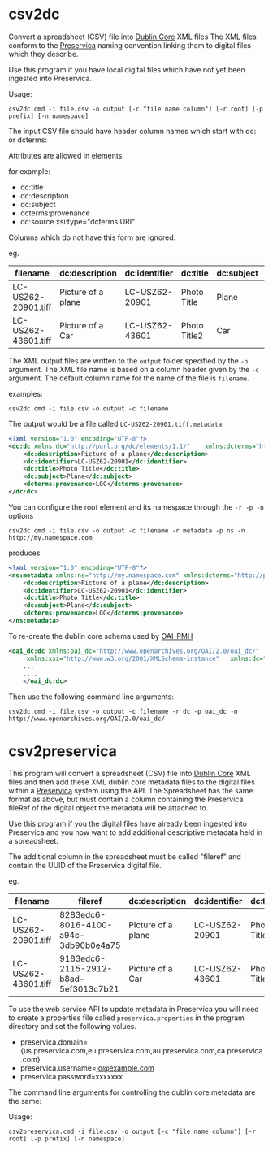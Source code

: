 # csv2dc
Convert a spreadsheet (CSV) file into [Dublin Core](http://dublincore.org/) XML files
The XML files conform to the [Preservica](http://preservica.com/) naming convention linking them to digital files which they describe.

Use this program if you have local digital files which have not yet been ingested into Preservica.


Usage:

`csv2dc.cmd -i file.csv -o output [-c "file name column"] [-r root] [-p prefix] [-n namespace]`

The input CSV file should have header column names which start with dc: or dcterms:

Attributes are allowed in elements.


for example:

- dc:title
- dc:description
- dc:subject
- dcterms:provenance
- dc:source xsi:type="dcterms:URI"

Columns which do not have this form are ignored.

eg.

filename | dc:description | dc:identifier | dc:title | dc:subject | dcterms:provenance 
-------- | -------------  | ------------- | -------- | ----------- | -----------
LC-USZ62-20901.tiff | Picture of a plane | LC-USZ62-20901 | Photo Title | Plane | LOC
LC-USZ62-43601.tiff | Picture of a Car | LC-USZ62-43601 | Photo Title2 | Car | LOC


The XML output files are written to the `output` folder specified by the `-o` argument. The XML file name is based on a column header given by the `-c` argument. The default column name for the name of the file is `filename`.

examples:

`csv2dc.cmd -i file.csv -o output -c filename`

The output would be a file called `LC-USZ62-20901.tiff.metadata`

```xml
<?xml version="1.0" encoding="UTF-8"?>
<dc:dc xmlns:dc="http://purl.org/dc/elements/1.1/"    xmlns:dcterms="http://purl.org/dc/terms/" xmlns:xsi="http://www.w3.org/2001/XMLSchema-instance">
	<dc:description>Picture of a plane</dc:description>
	<dc:identifier>LC-USZ62-20901</dc:identifier>
	<dc:title>Photo Title</dc:title>
	<dc:subject>Plane</dc:subject>
	<dcterms:provenance>LOC</dcterms:provenance>
</dc:dc>
```

You can configure the root element and its namespace through the `-r -p -n` options

`csv2dc.cmd -i file.csv -o output -c filename -r metadata -p ns -n http://my.namespace.com`

produces

```xml
<?xml version="1.0" encoding="UTF-8"?>
<ns:metadata xmlns:ns="http://my.namespace.com" xmlns:dcterms="http://purl.org/dc/terms/" xmlns:xsi="http://www.w3.org/2001/XMLSchema-instance" xmlns:dc="http://purl.org/dc/elements/1.1/">
	<dc:description>Picture of a plane</dc:description>
	<dc:identifier>LC-USZ62-20901</dc:identifier>
	<dc:title>Photo Title</dc:title>
	<dc:subject>Plane</dc:subject>
	<dcterms:provenance>LOC</dcterms:provenance>
</ns:metadata>
```
To re-create the dublin core schema used by [OAI-PMH](https://www.openarchives.org/OAI/openarchivesprotocol.html)

```xml
<oai_dc:dc xmlns:oai_dc="http://www.openarchives.org/OAI/2.0/oai_dc/" 
	 xmlns:xsi="http://www.w3.org/2001/XMLSchema-instance"   xmlns:dc="http://purl.org/dc/elements/1.1/"  >
	...
	....
	</oai_dc:dc>
```

Then use the following command line arguments:

`csv2dc.cmd -i file.csv -o output -c filename -r dc -p oai_dc -n http://www.openarchives.org/OAI/2.0/oai_dc/`


# csv2preservica

This program will convert a spreadsheet (CSV) file into [Dublin Core](http://dublincore.org/) XML files
and then add these XML dublin core metadata files to the digital files within a [Preservica](http://preservica.com/) system using the API.
The Spreadsheet has the same format as above, but must contain a column containing the Preservica fileRef of the digital object 
the metadata will be attached to.

Use this program if you the digital files have already been ingested into Preservica and you now want to 
add additional descriptive metadata held in a spreadsheet.

The additional column in the spreadsheet must be called "fileref" and contain the UUID of the Preservica digital file.

eg.

filename            | fileref  |  dc:description | dc:identifier | dc:title | dc:subject | dcterms:provenance 
--------            | -------- | -------------  | ------------- | -------- | ----------- | -----------
LC-USZ62-20901.tiff | 8283edc6-8016-4100-a94c-3db90b0e4a75         | Picture of a plane | LC-USZ62-20901 | Photo Title | Plane | LOC
LC-USZ62-43601.tiff | 9183edc6-2115-2912-b8ad-5ef3013c7b21         | Picture of a Car | LC-USZ62-43601 | Photo Title2 | Car | LOC


To use the web service API to update metadata in Preservica you will need to create 
a properties file called `preservica.properties` in the program directory
and set the following values.

* preservica.domain={us.preservica.com,eu.preservica.com,au.preservica.com,ca.preservica.com}
* preservica.username=jo@example.com
* preservica.password=xxxxxxx

The command line arguments for controlling the dublin core metadata are the same:

Usage:

`csv2preservica.cmd -i file.csv -o output [-c "file name column"] [-r root] [-p prefix] [-n namespace]`

